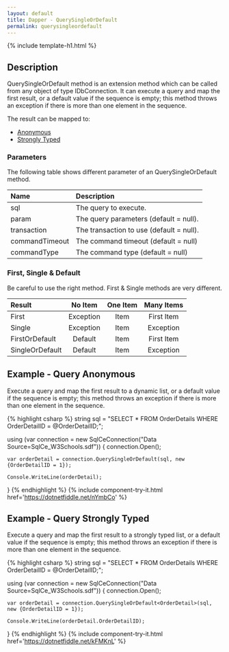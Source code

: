 ```yaml
---
layout: default
title: Dapper - QuerySingleOrDefault
permalink: querysingleordefault
---
```


{% include template-h1.html %}

## Description
QuerySingleOrDefault method is an extension method which can be called from any object of type IDbConnection. It can execute a query and map the first result, or a default value if the sequence is empty; this method throws an exception if there is more than one element in the sequence.

The result can be mapped to:

- [Anonymous](#example---query-anonymous)
- [Strongly Typed](#example---query-strongly-typed)

### Parameters
The following table shows different parameter of an QuerySingleOrDefault method.

| Name | Description |
| :--- | :---------- |
| sql            | The query to execute. |
| param          | The query parameters (default = null). |
| transaction    | The transaction to use (default = null). |
| commandTimeout | The command timeout (default = null) |
| commandType    | The command type (default = null) |

### First, Single & Default
Be careful to use the right method. First & Single methods are very different.

| Result          | No Item   | One Item | Many Items |
| :-------------- | :-------: | :------: | :--------: |
| First           | Exception | Item     | First Item |
| Single          | Exception | Item     | Exception  |
| FirstOrDefault  | Default   | Item     | First Item |
| SingleOrDefault | Default   | Item     | Exception  |

## Example - Query Anonymous
Execute a query and map the first result to a dynamic list, or a default value if the sequence is empty; this method throws an exception if there is more than one element in the sequence.

{% highlight csharp %}
string sql = "SELECT * FROM OrderDetails WHERE OrderDetailID = @OrderDetailID;";

using (var connection = new SqlCeConnection("Data Source=SqlCe_W3Schools.sdf"))
{
	connection.Open();
	
	var orderDetail = connection.QuerySingleOrDefault(sql, new {OrderDetailID = 1});

	Console.WriteLine(orderDetail);
}
{% endhighlight %}
{% include component-try-it.html href='https://dotnetfiddle.net/nYmbCo' %}

## Example - Query Strongly Typed
Execute a query and map the first result to a strongly typed list, or a default value if the sequence is empty; this method throws an exception if there is more than one element in the sequence.

{% highlight csharp %}
string sql = "SELECT * FROM OrderDetails WHERE OrderDetailID = @OrderDetailID;";

using (var connection = new SqlCeConnection("Data Source=SqlCe_W3Schools.sdf"))
{
	connection.Open();
	
	var orderDetail = connection.QuerySingleOrDefault<OrderDetail>(sql, new {OrderDetailID = 1});

	Console.WriteLine(orderDetail.OrderDetailID);
}
{% endhighlight %}
{% include component-try-it.html href='https://dotnetfiddle.net/kFMKnL' %}
